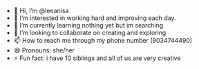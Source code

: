 - 👋 Hi, I’m @leeanisa
- 👀 I’m interested in working hard and improving each day.
- 🌱 I’m currently learning nothing yet but im searching
- 💞️ I’m looking to collaborate on creating and exploring
- 📫 How to reach me through my phone number (9034744490)
- 😄 Pronouns: she/her
- ⚡ Fun fact: i have 10 siblings and all of us are very creative

<!---
leeanisa/leeanisa is a ✨ special ✨ repository because its `README.md` (this file) appears on your GitHub profile.
You can click the Preview link to take a look at your changes.
--->
